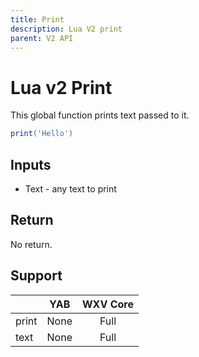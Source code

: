 ```yaml
---
title: Print
description: Lua V2 print
parent: V2 API
---
```

# Lua v2 Print

This global function prints text passed to it.

```lua
print('Hello')
```

## Inputs

- Text - any text to print

## Return

No return.

## Support

|       | YAB  | WXV Core |
| ----- | :--: | :------: |
| print | None | Full     |
| text  | None | Full     |
